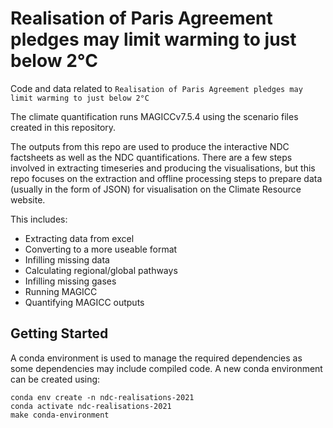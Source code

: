 # Realisation of Paris Agreement pledges may limit warming to just below 2°C

Code and data related to `Realisation of Paris Agreement pledges may limit warming to just below 2°C`

The climate quantification runs MAGICCv7.5.4 using the scenario files created in
this repository.


The outputs from this repo are used to produce the interactive NDC factsheets as well
as the NDC quantifications. There are a few steps involved in extracting timeseries 
and producing the visualisations, but this repo focuses on the extraction and offline
processing steps to prepare  data (usually in the form of JSON) for visualisation on the 
Climate Resource website. 

This includes:
* Extracting data from excel
* Converting to a more useable format
* Infilling missing data
* Calculating regional/global pathways
* Infilling missing gases
* Running MAGICC
* Quantifying MAGICC outputs

## Getting Started

A conda environment is used to manage the required dependencies as some dependencies
may include compiled code. A new conda environment can be created using:

```
conda env create -n ndc-realisations-2021
conda activate ndc-realisations-2021
make conda-environment
```
